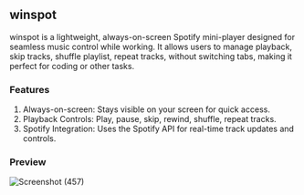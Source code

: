 ## winspot
winspot is a lightweight, always-on-screen Spotify mini-player designed for seamless music control while working. It allows users to manage playback, skip tracks, shuffle playlist, repeat tracks, without switching tabs, making it perfect for coding or other tasks.

### Features
1) Always-on-screen: Stays visible on your screen for quick access.
2) Playback Controls: Play, pause, skip, rewind, shuffle, repeat tracks.
3) Spotify Integration: Uses the Spotify API for real-time track updates and controls.

### Preview
![Screenshot (457)](https://github.com/user-attachments/assets/e2f01050-d95e-494d-b3da-8ae4a5bcda23)
